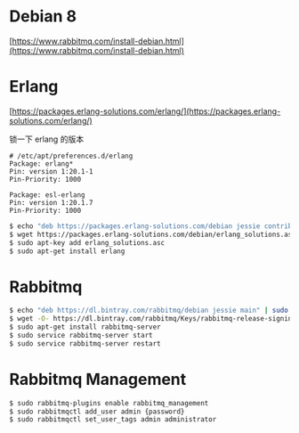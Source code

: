 Debian 8
==

[https://www.rabbitmq.com/install-debian.html](https://www.rabbitmq.com/install-debian.html)

Erlang
==

[https://packages.erlang-solutions.com/erlang/](https://packages.erlang-solutions.com/erlang/)

锁一下 erlang 的版本

```
# /etc/apt/preferences.d/erlang
Package: erlang*
Pin: version 1:20.1-1
Pin-Priority: 1000

Package: esl-erlang
Pin: version 1:20.1.7
Pin-Priority: 1000
```

```bash
$ echo "deb https://packages.erlang-solutions.com/debian jessie contrib" > /etc/apt/sources.list.d/erlang.list
$ wget https://packages.erlang-solutions.com/debian/erlang_solutions.asc
$ sudo apt-key add erlang_solutions.asc
$ sudo apt-get install erlang
```

Rabbitmq
==

```bash
$ echo "deb https://dl.bintray.com/rabbitmq/debian jessie main" | sudo tee /etc/apt/sources.list.d/bintray.rabbitmq.list
$ wget -O- https://dl.bintray.com/rabbitmq/Keys/rabbitmq-release-signing-key.asc | sudo apt-key add -
$ sudo apt-get install rabbitmq-server
$ sudo service rabbitmq-server start
$ sudo service rabbitmq-server restart
```

Rabbitmq Management
==

```bash
$ sudo rabbitmq-plugins enable rabbitmq_management
$ sudo rabbitmqctl add_user admin {password}
$ sudo rabbitmqctl set_user_tags admin administrator
```
